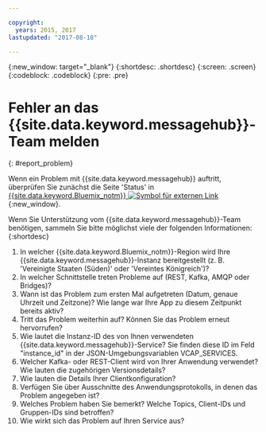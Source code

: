 ```yaml
---

copyright:
  years: 2015, 2017
lastupdated: "2017-08-18"

---
```


{:new_window: target="_blank"}
{:shortdesc: .shortdesc}
{:screen: .screen}
{:codeblock: .codeblock}
{:pre: .pre}



# Fehler an das {{site.data.keyword.messagehub}}-Team melden
{: #report_problem}

Wenn ein Problem mit {{site.data.keyword.messagehub}} auftritt, überprüfen Sie zunächst die Seite 'Status' in [{{site.data.keyword.Bluemix_notm}} ![Symbol für externen Link](../../icons/launch-glyph.svg "Symbol für externen Link")](https://status.ng.bluemix.net/){:new_window}. 

Wenn Sie Unterstützung vom {{site.data.keyword.messagehub}}-Team benötigen, sammeln Sie bitte möglichst viele der folgenden Informationen:
{:shortdesc}

1. In welcher {{site.data.keyword.Bluemix_notm}}-Region wird Ihre {{site.data.keyword.messagehub}}-Instanz bereitgestellt (z. B. 'Vereinigte Staaten (Süden)' oder 'Vereintes Königreich')? 
2. In welcher Schnittstelle treten Probleme auf (REST, Kafka, AMQP oder Bridges)?
3. Wann ist das Problem zum ersten Mal aufgetreten (Datum, genaue Uhrzeit und Zeitzone)? Wie lange war Ihre App zu diesem Zeitpunkt bereits aktiv?
4. Tritt das Problem weiterhin auf? Können Sie das Problem erneut hervorrufen?
5. Wie lautet die Instanz-ID des von Ihnen verwendeten {{site.data.keyword.messagehub}}-Service?
Sie finden diese ID im Feld "instance_id" in der JSON-Umgebungsvariablen VCAP_SERVICES.
6. Welcher Kafka- oder REST-Client wird von Ihrer Anwendung verwendet? Wie lauten die zugehörigen Versionsdetails?
7. Wie lauten die Details Ihrer Clientkonfiguration?
8. Verfügen Sie über Ausschnitte des Anwendungsprotokolls, in denen das Problem angegeben ist?
9. Welches Problem haben Sie bemerkt? Welche Topics, Client-IDs und Gruppen-IDs sind betroffen?
10. Wie wirkt sich das Problem auf Ihren Service aus?















